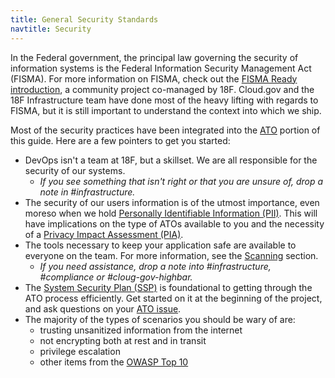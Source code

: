 ```yaml
---
title: General Security Standards
navtitle: Security
---
```


In the Federal government, the principal law governing the security of information systems is the Federal Information Security Management Act (FISMA). For more information on FISMA, check out the [FISMA Ready introduction](https://github.com/fisma-ready/introduction), a community project co-managed by 18F. Cloud.gov and the 18F Infrastructure team have done most of the heavy lifting with regards to FISMA, but it is still important to understand the context into which we ship.

Most of the security practices have been integrated into the [ATO](../ato) portion of this guide. Here are a few pointers to get you started:

* DevOps isn't a team at 18F, but a skillset. We are all responsible for the security of our systems.
    * _If you see something that isn't right or that you are unsure of, drop a note in #infrastructure._
* The security of our users information is of the utmost importance, even moreso when we hold [Personally Identifiable Information (PII)](../security/pii). This will have implications on the type of ATOs available to you and the necessity of a [Privacy Impact Assessment (PIA)](../laws/pia).
* The tools necessary to keep your application safe are available to everyone on the team. For more information, see the [Scanning](../security/scanning) section.
    * _If you need assistance, drop a note into #infrastructure, #compliance or #cloug-gov-highbar._
* The [System Security Plan (SSP)](../ato/ssp) is foundational to getting through the ATO process efficiently. Get started on it at the beginning of the project, and ask questions on your [ATO issue](../ato/checklist).
* The majority of the types of scenarios you should be wary of are:
    * trusting unsanitized information from the internet
    * not encrypting both at rest and in transit
    * privilege escalation
    * other items from the [OWASP Top 10](https://www.owasp.org/index.php/Top_10_2013-Top_10)
